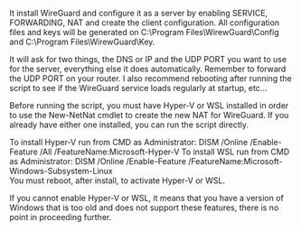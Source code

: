 It install WireGuard and configure it as a server by enabling SERVICE, FORWARDING, NAT and create the client configuration.
All configuration files and keys will be generated on C:\Program Files\WirewGuard\Config and C:\Program Files\WirewGuard\Key.

It will ask for two things, the DNS or IP and the UDP PORT you want to use for the server, everything else it does automatically.
Remember to forward the UDP PORT on your router.
I also recommend rebooting after running the script to see if the WireGuard service loads regularly at startup, etc...

Before running the script, you must have Hyper-V or WSL installed in order to use the New-NetNat cmdlet to create the new NAT for WireGuard.
If you already have either one installed, you can run the script directly.
 
To install Hyper-V run from CMD as Administrator: DISM /Online /Enable-Feature /All /FeatureName:Microsoft-Hyper-V
To install WSL run from CMD as Administrator:     DISM /Online /Enable-Feature /FeatureName:Microsoft-Windows-Subsystem-Linux  
You must reboot, after install, to activate Hyper-V or WSL.

If you cannot enable Hyper-V or WSL, it means that you have a version of Windows that is too old and does not support these features, there is no point in proceeding further.
